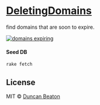 # [DeletingDomains](http://deletingdomains.herokuapp.com/)

find domains that are soon to expire.

[![domains expiring](http://dunckr.com/images/deletingdomains.png "deleting domains")](http://deletingdomains.herokuapp.com)

#### Seed DB

`rake fetch`

## License

MIT © [Duncan Beaton](http://dunckr.com)
